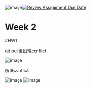 ![image](https://github.com/mvclab-ntust-course/homework2-benson5104/assets/113347980/936ee46a-63c5-4e3b-a4ee-b43c9c58f002)[![Review Assignment Due Date](https://classroom.github.com/assets/deadline-readme-button-24ddc0f5d75046c5622901739e7c5dd533143b0c8e959d652212380cedb1ea36.svg)](https://classroom.github.com/a/qPD8ugtn)
# Week 2
#HW1

git pull後出現conflict

![image](https://github.com/mvclab-ntust-course/homework2-benson5104/assets/113347980/890493ed-1eac-456f-9c27-cb344d956aa5)

解決conflict

![image](https://github.com/mvclab-ntust-course/homework2-benson5104/assets/113347980/e9f5ed06-86fc-4990-87b4-38b8422829b1)
![image](https://github.com/mvclab-ntust-course/homework2-benson5104/assets/113347980/3a2249d4-5d5a-4c1c-bc41-576b3a8adc11)
